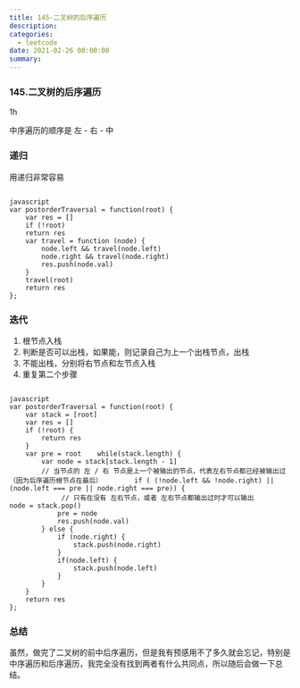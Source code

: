 ```yaml
---
title: 145-二叉树的后序遍历
description: 
categories:
  - leetcode
date: 2021-02-26 00:00:00
summary: 
---
```


### 145.二叉树的后序遍历

1h

中序遍历的顺序是 左 - 右 - 中

### 递归

用递归非常容易

```

javascript
var postorderTraversal = function(root) {
    var res = []
    if (!root)
    return res
    var travel = function (node) {
        node.left && travel(node.left)
        node.right && travel(node.right)
        res.push(node.val)
    }
    travel(root)
    return res
};
```

### 迭代

1. 根节点入栈
1. 判断是否可以出栈，如果能，则记录自己为上一个出栈节点，出栈
1. 不能出栈，分别将右节点和左节点入栈
1. 重复第二个步骤
```

javascript
var postorderTraversal = function(root) {
    var stack = [root]
    var res = []
    if (!root) {
        return res
    }
    var pre = root    while(stack.length) {
        var node = stack[stack.length - 1]
        // 当节点的 左 / 右 节点是上一个被输出的节点，代表左右节点都已经被输出过（因为后序遍历根节点在最后）        if ( (!node.left && !node.right) || (node.left === pre || node.right === pre)) {
             // 只有在没有 左右节点，或者 左右节点都输出过时才可以输出            node = stack.pop()
            pre = node
            res.push(node.val)
        } else {
            if (node.right) {
                stack.push(node.right)
            }
            if(node.left) {
                stack.push(node.left)
            }
        }
    }
    return res
};
```

### 总结

虽然，做完了二叉树的前中后序遍历，但是我有预感用不了多久就会忘记，特别是中序遍历和后序遍历，我完全没有找到两者有什么共同点，所以随后会做一下总结。

